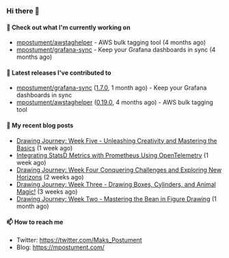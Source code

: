 ### Hi there 👋

#### 👷 Check out what I'm currently working on

- [mpostument/awstaghelper](https://github.com/mpostument/awstaghelper) - AWS bulk tagging tool (4 months ago)
- [mpostument/grafana-sync](https://github.com/mpostument/grafana-sync) - Keep your Grafana dashboards in sync (4 months ago)

#### 🔭 Latest releases I've contributed to

- [mpostument/grafana-sync](https://github.com/mpostument/grafana-sync) ([1.7.0](https://github.com/mpostument/grafana-sync/releases/tag/1.7.0), 1 month ago) - Keep your Grafana dashboards in sync
- [mpostument/awstaghelper](https://github.com/mpostument/awstaghelper) ([0.19.0](https://github.com/mpostument/awstaghelper/releases/tag/0.19.0), 4 months ago) - AWS bulk tagging tool

#### 📜 My recent blog posts

- [Drawing Journey: Week Five - Unleashing Creativity and Mastering the Basics](https://mpostument.com/posts/drawing/drawing_journey/week_five_basics/) (1 week ago)
- [Integrating StatsD Metrics with Prometheus Using OpenTelemetry](https://mpostument.com/posts/programming/observability/otel-statsd/) (1 week ago)
- [Drawing Journey: Week Four Conquering Challenges and Exploring New Horizons](https://mpostument.com/posts/drawing/drawing_journey/week_four_landmark/) (2 weeks ago)
- [Drawing Journey: Week Three - Drawing Boxes, Cylinders, and Animal Magic!](https://mpostument.com/posts/drawing/drawing_journey/week_three_structure/) (3 weeks ago)
- [Drawing Journey: Week Two - Mastering the Bean in Figure Drawing](https://mpostument.com/posts/drawing/drawing_journey/week_two_bean/) (1 month ago)

#### 📫 How to reach me

- Twitter: https://twitter.com/Maks_Postument
- Blog: https://mpostument.com/
